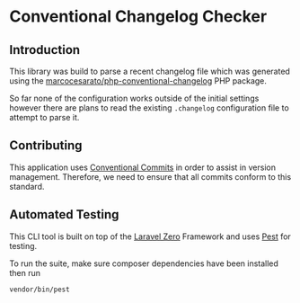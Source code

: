 # Conventional Changelog Checker

## Introduction
This library was build to parse a recent changelog file which was generated using the [marcocesarato/php-conventional-changelog](https://github.com/marcocesarato/php-conventional-changelog) PHP package.

So far none of the configuration works outside of the initial settings however there are plans to read the existing `.changelog` configuration file to attempt to parse it.

## Contributing
This application uses [Conventional Commits](https://www.conventionalcommits.org/en/v1.0.0/) in order to assist in version management. Therefore, we need to ensure that all commits conform to this standard.

## Automated Testing
This CLI tool is built on top of the [Laravel Zero](https://laravel-zero.com/) Framework and uses [Pest](https://pestphp.com/) for testing.

To run the suite, make sure composer dependencies have been installed then run

```
vendor/bin/pest
```
